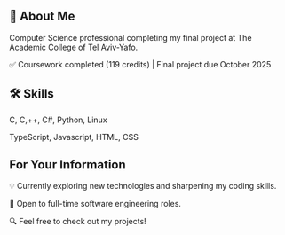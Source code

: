 
## 🚀 About Me

Computer Science professional completing my final project at The Academic College of Tel Aviv-Yafo.

✅ Coursework completed (119 credits) | Final project due October 2025


## 🛠 Skills
C, C,++, C#, Python, Linux

TypeScript, Javascript, HTML, CSS


## For Your Information

💡 Currently exploring new technologies and sharpening my coding skills.

💼 Open to full-time software engineering roles.

🔍 Feel free to check out my projects!

